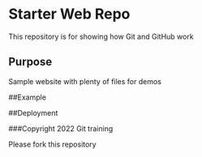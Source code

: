 # Starter Web Repo

This repository is for showing how Git and GitHub work

## Purpose

Sample website with plenty of files for demos

##Example

##Deployment

###Copyright
2022 Git training

Please fork this repository